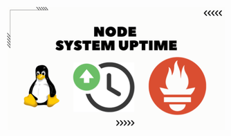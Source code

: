 ![image alt](https://github.com/AdhmAbdein/Node-system-uptime/blob/bdbbab1245bc5cd017dc5d6b84a88eaa3188d309/image.png)
